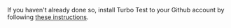 If you haven't already done so, install Turbo Test to your Github account
by following [these instructions](../github-app/github-app-installation.md).

